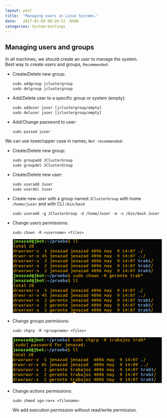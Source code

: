 ```yaml
---
layout: post
title:  "Managing users in Linux Systems."
date:   2017-05-09 00:20:12 -0500
categories: System-Settings
---
```

## Managing users and groups

In all machines, we should create an user to manage the system.  
Best way to create users and groups, `Recommended`:

* Create/Delete new group:

      sudo addgroup jclustergroup
      sudo delgroup jclustergroup

* Add/Delete user to a specific group or system (empty):

      sudo adduser juser [jclustergroup/empty]
      sudo deluser juser [jclustergroup/empty]

* Add/Change password to user:

      sudo passwd juser

We can use lower/upper case in names, `Not recommended`:

* Create/Delete new group:

      sudo groupadd JClusterGroup
      sudo groupdel JClusterGroup

* Create/Delete new user:

      sudo useradd Juser
      sudo userdel Juser

* Create new user with a group named `JClusterGroup` with home `/home/juser` and with CLI `/bin/bash`

      sudo useradd -g JClusterGroup -d /home/Juser -m -s /bin/bash Juser

* Change users permissions:

      sudo chown -R <username> <files>

  ![own][chown]

* Change groups permisions:

      sudo chgrp -R <groupname> <files>

  ![grp][chgrp]

* Change actions permissions:

      sudo chmod ugo-rw+x <filename>

  We add execution permission without read/write permission.

[chgrp]:    /assets/systemCommand/chown-grp-mod/chgrp.png
[chown]:    /assets/systemCommand/chown-grp-mod/chown.png
